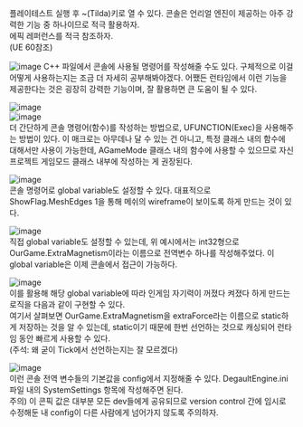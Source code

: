 플레이테스트 실행 후 ~(Tilda)키로 열 수 있다. 
콘솔은 언리얼 엔진이 제공하는 아주 강력한 기능 중 하나이므로 적극 활용하자.  
에픽 레퍼런스를 적극 참조하자.  
(UE 60참조)  

![image](https://user-images.githubusercontent.com/63915665/204085840-2c31c365-58ba-4075-96a2-b996e359e624.png)
C++ 파일에서 콘솔에 사용될 명령어를 작성해줄 수도 있다. 구체적으로 이걸 어떻게 사용하는지는 조금 더 자세히 공부해봐야겠다. 어쨌든 런타임에서 이런 기능을 제공한다는 것은 굉장히 강력한 기능이며, 잘 활용하면 큰 도움이 될 수 있다.  

![image](https://user-images.githubusercontent.com/63915665/204086004-d2c04cf9-0add-44b0-82d2-813b37ea29d3.png)  
![image](https://user-images.githubusercontent.com/63915665/204086019-dea29e13-a8ce-4fc1-8e2f-f8bd94d2f91a.png)  
더 간단하게 콘솔 명령어(함수)를 작성하는 방법으로, UFUNCTION(Exec)을 사용해주는 방법이 있다. 이 매크로는 아무데나 달 수 있는 건 아니고, 특정 클래스 내의 함수에 대해서만 사용이 가능한데, AGameMode 클래스 내의 함수에 사용할 수 있으므로 자신 프로젝트 게임모드 클래스 내부에 작성하는 게 권장된다.  

![image](https://user-images.githubusercontent.com/63915665/204086056-e5a9f1a1-5e14-40a6-a5c2-a8657500eabc.png)  
콘솔 명령어로 global variable도 설정할 수 있다. 대표적으로 ShowFlag.MeshEdges 1을 통해 메쉬의 wireframe이 보이도록 하게 만드는 것이 있다.  

![image](https://user-images.githubusercontent.com/63915665/204086128-b27e1ece-0e8d-475f-8311-95032adb0de7.png)  
직접 global variable도 설정할 수 있는데, 위 예시에서는 int32형으로 OurGame.ExtraMagnetism이라는 이름으로 전역변수 하나를 작성해주었다. 이 global variable은 이제 콘솔에서 접근이 가능하다.  

![image](https://user-images.githubusercontent.com/63915665/204086183-42167a3c-24d5-44c2-8ead-2c67699b90e0.png)  
이를 활용해 해당 global variable에 따라 인게임 자기력이 꺼졌다 켜졌다 하게 만드는 로직을 다음과 같이 구현할 수 있다.  
여기서 살펴보면 OurGame.ExtraMagnetism을 extraForce라는 이름으로 static하게 저장하는 것을 알 수 있는데, static이기 때문에 한번 선언하는 것으로 캐싱되어 런타임 동안 빠르게 사용할 수 있다.  
(주석: 왜 굳이 Tick에서 선언하는지는 잘 모르겠다)  

![image](https://user-images.githubusercontent.com/63915665/204086376-3daa017b-50ae-4fb5-95e2-fa23f52c97c9.png)  
이런 콘솔 전역 변수들의 기본값을 config에서 지정해줄 수 있다. DegaultEngine.ini파일 내의 SystemSettings 항목에 작성해주면 된다.  
주의) 이 콘픽 값은 대부분 모든 dev들에게 공유되므로 version control 간에 임시로 수정해둔 내 config이 다른 사람에게 넘어가지 않도록 주의하자.  
